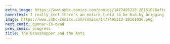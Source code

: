 ```yaml
---
extra_image: https://www.smbc-comics.com/comics/1477495228-20161026after.png
hovertext: I really feel there's an entire field to be had by bringing together literature and economics. Like, does anyone else side with Scrooge during that scene where his nephew asks him to contribute to an unevaluated charity.
image: https://www.smbc-comics.com/comics/1477495213-20161026.png
next_comic: gunnar-is-dead
prev_comic: progress
title: The Grasshopper and the Ants
---
```


